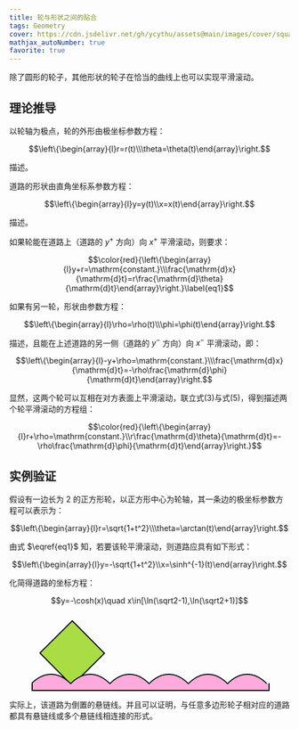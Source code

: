 ```yaml
---
title: 轮与形状之间的贴合
tags: Geometry
cover: https://cdn.jsdelivr.net/gh/ycythu/assets@main/images/cover/square wheel.jpg
mathjax_autoNumber: true
favorite: true
---
```

除了圆形的轮子，其他形状的轮子在恰当的曲线上也可以实现平滑滚动。
<!--more-->

## 理论推导

以轮轴为极点，轮的外形由极坐标参数方程：

$$\left\{\begin{array}{l}r=r(t)\\\theta=\theta(t)\end{array}\right.$$

描述。

道路的形状由直角坐标系参数方程：

$$\left\{\begin{array}{l}y=y(t)\\x=x(t)\end{array}\right.$$

描述。

如果轮能在道路上（道路的 $y^+$ 方向）向 $x^+$ 平滑滚动，则要求：

$$\color{red}{\left\{\begin{array}{l}y+r=\mathrm{constant.}\\\frac{\mathrm{d}x}{\mathrm{d}t}=r\frac{\mathrm{d}\theta}{\mathrm{d}t}\end{array}\right.}\label{eq1}$$

如果有另一轮，形状由参数方程：

$$\left\{\begin{array}{l}\rho=\rho(t)\\\phi=\phi(t)\end{array}\right.$$

描述，且能在上述道路的另一侧（道路的 $y^-$ 方向）向 $x^-$ 平滑滚动，即：

$$\left\{\begin{array}{l}-y+\rho=\mathrm{constant.}\\\frac{\mathrm{d}x}{\mathrm{d}t}=-\rho\frac{\mathrm{d}\phi}{\mathrm{d}t}\end{array}\right.$$

显然，这两个轮可以互相在对方表面上平滑滚动，联立式(3)与式(5)，得到描述两个轮平滑滚动的方程组：

$$\color{red}{\left\{\begin{array}{l}r+\rho=\mathrm{constant.}\\r\frac{\mathrm{d}\theta}{\mathrm{d}t}=-\rho\frac{\mathrm{d}\phi}{\mathrm{d}t}\end{array}\right.}$$

<style>
	.container {
		--wheel-width: 40px;
		position: relative;
		margin: 0 auto;
		width: calc(10.5765*var(--wheel-width));
		height: 110px;
	}
	.square-wheel {
		position: absolute;
		transform: rotate(45deg);
		left: calc(0.76*var(--wheel-width));
		width: calc(2*var(--wheel-width));
		height: calc(2*var(--wheel-width));
		border: 2px solid #000;
		background-color: #ad4;
		animation: wheel 5s ease-in-out infinite alternate;
	}
	@keyframes wheel
	{
    	from {
    		transform: rotate(45deg);
    		left: calc(0.76*var(--wheel-width));
    	}
    	to {
    		transform: rotate(405deg);
    		left: calc(7.81*var(--wheel-width));/*8.3137*/
    	}
	}
	.road {
		position: absolute;
		left: 0px;
		top: calc(1.9740*var(--wheel-width));
		fill-opacity: 1;
		stroke: black;
		stroke-width: 4;
		width: calc(10.5765*var(--wheel-width));
		z-index: 9;
	}
	.road-down {
		position: absolute;
		background-color: #fad;
		width: calc(10.5765*var(--wheel-width));
		height: 12px;
		top: calc(2.4*var(--wheel-width));
		border: 2px solid #000;
		border-top: none;
	}
</style>

## 实例验证

假设有一边长为 $2$ 的正方形轮，以正方形中心为轮轴，其一条边的极坐标参数方程可以表示为：

$$\left\{\begin{array}{l}r=\sqrt{1+t^2}\\\theta=\arctan(t)\end{array}\right.$$

由式 $\eqref{eq1}$ 知，若要该轮平滑滚动，则道路应具有如下形式：

$$\left\{\begin{array}{l}y=-\sqrt{1+t^2}\\x=\sinh^{-1}(t)\end{array}\right.$$

化简得道路的坐标方程：

$$y=-\cosh(x)\quad x\in[\ln(\sqrt2-1),\ln(\sqrt2+1)]$$

<div style="width: 100%; height: 30px;"></div>
<div class="container">
	<div class="square-wheel"></div>
	<svg xmlns:xlink="http://www.w3.org/1999/xlink" class="road" viewBox="216.0 417.0 938.0 42.0" xmlns="http://www.w3.org/2000/svg">
	<path d="M216.0133 455.8459 L217.5775 454.2883 L219.1417 452.7699 L220.706 451.2902 L222.2702 449.8489 L223.8345 448.4453 L225.3987 447.0791 L226.9629 445.7499 L228.5271 444.4572 L230.0914 443.2006 L231.6556 441.9797 L233.2198 440.7941 L234.784 439.6435 L236.3483 438.5275 L237.9125 437.4457 L239.4767 436.3978 L241.041 435.3834 L242.6052 434.4023 L244.1694 433.4541 L245.7337 432.5385 L247.2979 431.6553 L248.8621 430.8041 L250.4263 429.9846 L251.9906 429.1967 L253.5548 428.4401 L255.119 427.7145 L256.6833 427.0198 L258.2475 426.3556 L259.8117 425.7217 L261.376 425.1181 L262.9402 424.5444 L264.5044 424.0005 L266.0686 423.4862 L267.6328 423.0014 L269.1971 422.546 L270.7613 422.1196 L272.3256 421.7223 L273.8898 421.3539 L275.454 421.0143 L277.0182 420.7034 L278.5825 420.421 L280.1467 420.1672 L281.7109 419.9417 L283.2751 419.7446 L284.8394 419.5757 L286.4036 419.4351 L287.9678 419.3227 L289.5321 419.2384 L291.0963 419.1822 L292.6606 419.1541 L294.2248 419.1541 L295.789 419.1822 L297.3532 419.2384 L298.9174 419.3227 L300.4817 419.4351 L302.0459 419.5757 L303.6101 419.7446 L305.1743 419.9417 L306.7386 420.1672 L308.3028 420.421 L309.8671 420.7034 L311.4313 421.0143 L312.9955 421.3539 L314.5598 421.7223 L316.124 422.1196 L317.6882 422.546 L319.2524 423.0014 L320.8167 423.4862 L322.3809 424.0005 L323.9451 424.5444 L325.5094 425.1181 L327.0736 425.7217 L328.6378 426.3556 L330.202 427.0198 L331.7663 427.7145 L333.3305 428.4401 L334.8947 429.1967 L336.459 429.9846 L338.0232 430.8041 L339.5874 431.6553 L341.1516 432.5385 L342.7159 433.4541 L344.2801 434.4023 L345.8443 435.3834 L347.4086 436.3978 L348.9728 437.4457 L350.537 438.5275 L352.1013 439.6435 L353.6655 440.7941 L355.2297 441.9797 L356.7939 443.2006 L358.3582 444.4572 L359.9224 445.7499 L361.4866 447.0791 L363.0509 448.4453 L364.6151 449.8489 L366.1793 451.2902 L367.7436 452.7699 L369.3078 454.2883 L370.872 455.8459 L372.4362 455.8459 L374.0005 454.2883 L375.5647 452.7699 L377.1289 451.2902 L378.6931 449.8489 L380.2574 448.4453 L381.8216 447.0791 L383.3858 445.7499 L384.9501 444.4572 L386.5143 443.2006 L388.0785 441.9797 L389.6428 440.7941 L391.207 439.6435 L392.7712 438.5275 L394.3354 437.4457 L395.8997 436.3978 L397.4639 435.3834 L399.0281 434.4023 L400.5923 433.4541 L402.1566 432.5385 L403.7208 431.6553 L405.2851 430.8041 L406.8493 429.9846 L408.4135 429.1967 L409.9778 428.4401 L411.542 427.7145 L413.1062 427.0198 L414.6704 426.3556 L416.2346 425.7217 L417.7989 425.1181 L419.3631 424.5444 L420.9274 424.0005 L422.4916 423.4862 L424.0558 423.0014 L425.62 422.546 L427.1843 422.1196 L428.7485 421.7223 L430.3127 421.3539 L431.877 421.0143 L433.4412 420.7034 L435.0054 420.421 L436.5696 420.1672 L438.1339 419.9417 L439.6981 419.7446 L441.2623 419.5757 L442.8265 419.4351 L444.3908 419.3227 L445.955 419.2384 L447.5193 419.1822 L449.0835 419.1541 L450.6477 419.1541 L452.2119 419.1822 L453.7762 419.2384 L455.3404 419.3227 L456.9046 419.4351 L458.4688 419.5757 L460.0331 419.7446 L461.5973 419.9417 L463.1616 420.1672 L464.7258 420.421 L466.29 420.7034 L467.8542 421.0143 L469.4185 421.3539 L470.9827 421.7223 L472.5469 422.1196 L474.1111 422.546 L475.6754 423.0014 L477.2396 423.4862 L478.8038 424.0005 L480.3681 424.5444 L481.9323 425.1181 L483.4965 425.7217 L485.0608 426.3556 L486.625 427.0198 L488.1892 427.7145 L489.7534 428.4401 L491.3177 429.1967 L492.8819 429.9846 L494.4461 430.8041 L496.0103 431.6553 L497.5746 432.5385 L499.1388 433.4541 L500.703 434.4023 L502.2673 435.3834 L503.8315 436.3978 L505.3958 437.4457 L506.96 438.5275 L508.5242 439.6435 L510.0884 440.7941 L511.6526 441.9797 L513.2169 443.2006 L514.7811 444.4572 L516.3453 445.7499 L517.9095 447.0791 L519.4738 448.4453 L521.038 449.8489 L522.6022 451.2902 L524.1665 452.7699 L525.7307 454.2883 L527.2949 455.8459 L528.8592 455.8459 L530.4234 454.2883 L531.9876 452.7699 L533.5519 451.2902 L535.1161 449.8489 L536.6803 448.4453 L538.2446 447.0791 L539.8088 445.7499 L541.373 444.4572 L542.9373 443.2006 L544.5015 441.9797 L546.0657 440.7941 L547.6299 439.6435 L549.1942 438.5275 L550.7584 437.4457 L552.3226 436.3978 L553.8868 435.3834 L555.451 434.4023 L557.0153 433.4541 L558.5795 432.5385 L560.1437 431.6553 L561.708 430.8041 L563.2722 429.9846 L564.8364 429.1967 L566.4007 428.4401 L567.9649 427.7145 L569.5291 427.0198 L571.0934 426.3556 L572.6576 425.7217 L574.2218 425.1181 L575.7861 424.5444 L577.3503 424.0005 L578.9145 423.4862 L580.4788 423.0014 L582.043 422.546 L583.6072 422.1196 L585.1714 421.7223 L586.7357 421.3539 L588.2999 421.0143 L589.8641 420.7034 L591.4283 420.421 L592.9926 420.1672 L594.5568 419.9417 L596.121 419.7446 L597.6852 419.5757 L599.2495 419.4351 L600.8137 419.3227 L602.3779 419.2384 L603.9422 419.1822 L605.5064 419.1541 L607.0706 419.1541 L608.6349 419.1822 L610.1991 419.2384 L611.7633 419.3227 L613.3276 419.4351 L614.8918 419.5757 L616.456 419.7446 L618.0203 419.9417 L619.5845 420.1672 L621.1487 420.421 L622.713 420.7034 L624.2772 421.0143 L625.8414 421.3539 L627.4056 421.7223 L628.9698 422.1196 L630.5341 422.546 L632.0983 423.0014 L633.6625 423.4862 L635.2267 424.0005 L636.791 424.5444 L638.3552 425.1181 L639.9194 425.7217 L641.4837 426.3556 L643.0479 427.0198 L644.6121 427.7145 L646.1764 428.4401 L647.7406 429.1967 L649.3048 429.9846 L650.8691 430.8041 L652.4333 431.6553 L653.9975 432.5385 L655.5618 433.4541 L657.126 434.4023 L658.6902 435.3834 L660.2545 436.3978 L661.8187 437.4457 L663.3829 438.5275 L664.9471 439.6435 L666.5114 440.7941 L668.0756 441.9797 L669.6398 443.2006 L671.204 444.4572 L672.7682 445.7499 L674.3325 447.0791 L675.8967 448.4453 L677.4609 449.8489 L679.0252 451.2902 L680.5894 452.7699 L682.1536 454.2883 L683.7179 455.8459 L685.2821 455.8459 L686.8464 454.2883 L688.4106 452.7699 L689.9748 451.2902 L691.5391 449.8489 L693.1033 448.4453 L694.6675 447.0791 L696.2318 445.7499 L697.796 444.4572 L699.3602 443.2006 L700.9244 441.9797 L702.4886 440.7941 L704.0529 439.6435 L705.6171 438.5275 L707.1813 437.4457 L708.7455 436.3978 L710.3098 435.3834 L711.874 434.4023 L713.4382 433.4541 L715.0025 432.5385 L716.5667 431.6553 L718.1309 430.8041 L719.6952 429.9846 L721.2594 429.1967 L722.8236 428.4401 L724.3879 427.7145 L725.9521 427.0198 L727.5163 426.3556 L729.0806 425.7217 L730.6448 425.1181 L732.209 424.5444 L733.7733 424.0005 L735.3375 423.4862 L736.9017 423.0014 L738.4659 422.546 L740.0302 422.1196 L741.5944 421.7223 L743.1586 421.3539 L744.7228 421.0143 L746.287 420.7034 L747.8513 420.421 L749.4155 420.1672 L750.9797 419.9417 L752.544 419.7446 L754.1082 419.5757 L755.6724 419.4351 L757.2367 419.3227 L758.8009 419.2384 L760.3651 419.1822 L761.9294 419.1541 L763.4936 419.1541 L765.0578 419.1822 L766.6221 419.2384 L768.1863 419.3227 L769.7505 419.4351 L771.3148 419.5757 L772.879 419.7446 L774.4432 419.9417 L776.0074 420.1672 L777.5717 420.421 L779.1359 420.7034 L780.7001 421.0143 L782.2643 421.3539 L783.8286 421.7223 L785.3928 422.1196 L786.957 422.546 L788.5212 423.0014 L790.0855 423.4862 L791.6497 424.0005 L793.2139 424.5444 L794.7782 425.1181 L796.3424 425.7217 L797.9066 426.3556 L799.4709 427.0198 L801.0351 427.7145 L802.5993 428.4401 L804.1636 429.1967 L805.7278 429.9846 L807.292 430.8041 L808.8563 431.6553 L810.4205 432.5385 L811.9847 433.4541 L813.549 434.4023 L815.1132 435.3834 L816.6774 436.3978 L818.2416 437.4457 L819.8058 438.5275 L821.3701 439.6435 L822.9343 440.7941 L824.4985 441.9797 L826.0627 443.2006 L827.627 444.4572 L829.1912 445.7499 L830.7554 447.0791 L832.3197 448.4453 L833.8839 449.8489 L835.4481 451.2902 L837.0124 452.7699 L838.5766 454.2883 L840.1408 455.8459 L841.7051 455.8459 L843.2693 454.2883 L844.8335 452.7699 L846.3978 451.2902 L847.962 449.8489 L849.5262 448.4453 L851.0905 447.0791 L852.6547 445.7499 L854.2189 444.4572 L855.7831 443.2006 L857.3474 441.9797 L858.9116 440.7941 L860.4758 439.6435 L862.04 438.5275 L863.6042 437.4457 L865.1685 436.3978 L866.7327 435.3834 L868.2969 434.4023 L869.8612 433.4541 L871.4254 432.5385 L872.9896 431.6553 L874.5539 430.8041 L876.1181 429.9846 L877.6823 429.1967 L879.2466 428.4401 L880.8108 427.7145 L882.375 427.0198 L883.9393 426.3556 L885.5035 425.7217 L887.0677 425.1181 L888.632 424.5444 L890.1962 424.0005 L891.7604 423.4862 L893.3246 423.0014 L894.8889 422.546 L896.4531 422.1196 L898.0173 421.7223 L899.5815 421.3539 L901.1458 421.0143 L902.71 420.7034 L904.2742 420.421 L905.8384 420.1672 L907.4027 419.9417 L908.9669 419.7446 L910.5311 419.5757 L912.0954 419.4351 L913.6596 419.3227 L915.2238 419.2384 L916.7881 419.1822 L918.3523 419.1541 L919.9165 419.1541 L921.4808 419.1822 L923.045 419.2384 L924.6092 419.3227 L926.1735 419.4351 L927.7377 419.5757 L929.3019 419.7446 L930.8661 419.9417 L932.4304 420.1672 L933.9946 420.421 L935.5588 420.7034 L937.123 421.0143 L938.6873 421.3539 L940.2515 421.7223 L941.8157 422.1196 L943.3799 422.546 L944.9442 423.0014 L946.5084 423.4862 L948.0726 424.0005 L949.6369 424.5444 L951.2011 425.1181 L952.7654 425.7217 L954.3296 426.3556 L955.8938 427.0198 L957.458 427.7145 L959.0223 428.4401 L960.5865 429.1967 L962.1507 429.9846 L963.715 430.8041 L965.2792 431.6553 L966.8434 432.5385 L968.4077 433.4541 L969.9719 434.4023 L971.5361 435.3834 L973.1003 436.3978 L974.6646 437.4457 L976.2288 438.5275 L977.793 439.6435 L979.3572 440.7941 L980.9214 441.9797 L982.4857 443.2006 L984.0499 444.4572 L985.6141 445.7499 L987.1784 447.0791 L988.7426 448.4453 L990.3068 449.8489 L991.8711 451.2902 L993.4353 452.7699 L994.9996 454.2883 L996.5638 455.8459 L998.128 455.8459 L999.6922 454.2883 L1001.2565 452.7699 L1002.8207 451.2902 L1004.3849 449.8489 L1005.9492 448.4453 L1007.5134 447.0791 L1009.0776 445.7499 L1010.6418 444.4572 L1012.2061 443.2006 L1013.7703 441.9797 L1015.3345 440.7941 L1016.8987 439.6435 L1018.463 438.5275 L1020.0272 437.4457 L1021.5914 436.3978 L1023.1556 435.3834 L1024.7198 434.4023 L1026.2842 433.4541 L1027.8484 432.5385 L1029.4126 431.6553 L1030.9768 430.8041 L1032.541 429.9846 L1034.1052 429.1967 L1035.6696 428.4401 L1037.2338 427.7145 L1038.798 427.0198 L1040.3622 426.3556 L1041.9264 425.7217 L1043.4906 425.1181 L1045.0548 424.5444 L1046.6191 424.0005 L1048.1833 423.4862 L1049.7476 423.0014 L1051.3118 422.546 L1052.876 422.1196 L1054.4402 421.7223 L1056.0045 421.3539 L1057.5687 421.0143 L1059.1329 420.7034 L1060.6971 420.421 L1062.2615 420.1672 L1063.8257 419.9417 L1065.3899 419.7446 L1066.9541 419.5757 L1068.5183 419.4351 L1070.0825 419.3227 L1071.6469 419.2384 L1073.2111 419.1822 L1074.7753 419.1541 L1076.3395 419.1541 L1077.9037 419.1822 L1079.4679 419.2384 L1081.0321 419.3227 L1082.5964 419.4351 L1084.1606 419.5757 L1085.7249 419.7446 L1087.2891 419.9417 L1088.8533 420.1672 L1090.4175 420.421 L1091.9817 420.7034 L1093.546 421.0143 L1095.1102 421.3539 L1096.6744 421.7223 L1098.2386 422.1196 L1099.8029 422.546 L1101.3672 423.0014 L1102.9314 423.4862 L1104.4956 424.0005 L1106.0598 424.5444 L1107.624 425.1181 L1109.1884 425.7217 L1110.7526 426.3556 L1112.3168 427.0198 L1113.881 427.7145 L1115.4452 428.4401 L1117.0094 429.1967 L1118.5736 429.9846 L1120.1379 430.8041 L1121.7021 431.6553 L1123.2664 432.5385 L1124.8306 433.4541 L1126.3948 434.4023 L1127.959 435.3834 L1129.5233 436.3978 L1131.0875 437.4457 L1132.6517 438.5275 L1134.2159 439.6435 L1135.7802 440.7941 L1137.3444 441.9797 L1138.9086 443.2006 L1140.4729 444.4572 L1142.0371 445.7499 L1143.6013 447.0791 L1145.1655 448.4453 L1146.7297 449.8489 L1148.2941 451.2902 L1149.8583 452.7699 L1151.4225 454.2883 L1152.9867 455.8459" style="fill: #fad;"/>
</svg>
<div class="road-down"></div>
</div>

实际上，该道路为倒置的悬链线。并且可以证明，与任意多边形轮子相对应的道路都具有悬链线或多个悬链线相连接的形式。